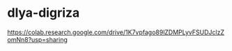 # dlya-digriza
https://colab.research.google.com/drive/1K7vpfago89lZDMPLyvFSUDJclzZomNn8?usp=sharing
